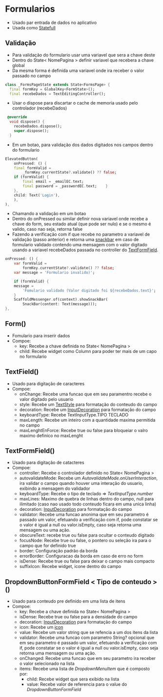 # Formularios

- Usado par entrada de dados no aplicativo
- Usada como [Statefull](../Fundamentos.md#tipos-basicos-widgets)

## Validação

- Para validação do formulario usar uma variavel que sera a chave deste
- Dentro do State< NomePagina > definir variavel que recebera a chave global
- Da mesma forma é definida uma variavel onde ira receber o valor passado no campo

```dart
class _FormsPageState extends State<FormsPage> {
  final formKey = GlobalKey<FormState>();
  final recebeDados = TextEditingController();
```

- Usar o dispose para discartar o cache de memoria usado pelo controlador (recebeDados)

```dart
 @override
  void dispose() {
    recebeDados.dispose();
    super.dispose();
  }
```

- Em um botao, para validação dos dados digitados nos campos dentro do formulario

```dart
ElevatedButton(
    onPressed: () {
    final formValid =
        _formKey.currentState?.validate() ?? false;
    if (formValid) {
        final email = _emailEC.text;
        final password = _passwordEC.text;    }
    },
    child: Text('Login'),
    ),
),
```

- Chamando a validação em um botao
- Dentro do onPressed ou similar definir nova variavel onde recebe a chave do form, seu estado atual (que pode ser nulo) e se o mesmo é valido, caso nao seja, retorna false
- Fazendo a verificação com if que recebe no parametro a variavel de validação (passo anterior) e retorna uma [snackbar](./WidgetGeral.md#snackbar) em caso de formulario validado contendo uma mensagem com o valor digitado usando a variavel recebeDados passada no controller do [TextFormField](./Forms.md#textformfield).

```dart
onPressed: () {
    var formValid =
        formKey.currentState?.validate() ?? false;
    var message = 'Formulario invalido)';

    if (formValid) {
    message =
        'Fomulario validado (Valor digitado foi ${recebeDados.text}';
    }
    ScaffoldMessenger.of(context).showSnackBar(
        SnackBar(content: Text(message)));
},
```

## Form()

- Fomulario para inserir dados
- Compoe:
  - key: Recebe a chave definida no State< NomePagina >
  - child: Recebe widget como Column para poder ter mais de um capo no formulario

## TextField()

- Usado para digitação de caracteres
- Compoe:
  - onChange: Recebe uma funcao que em seu paramentro recebe o valor digitado pelo usuario
  - style: Recebe um [TextStyle](./WidgetsTree.md#textstyle) para formatação do conteudo do campo
  - decoration: Recebe um [InputDecoration](WidgetsTree.md#inputdecoration) para formatação do campo
  - keyboardType: Recebe TextInputType.TIPO TECLADO
  - maxLength: Recebe um inteiro com a quantidade maxima permitida no campo
  - maxLenghtEnForce: Recebe true ou false para bloqueiar o valro maximo definico no maxLenght

## TextFormField()

- Usado para digitação de catacteres
- Compoe:
  - controller: Recebe o controlador definido no State< NomePagina >
  - autovalidateMode: Recebe um *AutovalidateMode.onUserInteraction*, ira validar o campo quando houver uma interação do usuario, exibindo a mensagem do validador
  - keyboardType: Recebe o tipo de teclado => *TextInputType.number*
  - maxLines: Maximo de quebra de linhas dentro do campo, null para ilimitado (caso nao usado todo conteudo ficara em uma unica linha)
  - decoration: [InputDecoration](./WidgetsTree.md#inputdecoration) para formatação do campo
  - validator: Recebe uma funcao anonima que em seu parametro é passado um valor, efetuando a verificação com if, pode constatar se o valor é igual a null ou valor.isEmpty, caso seja retorna uma mensagem ou uma ação.
  - obscureText: recebe true ou false para ocultar o conteudo digitado
  - focusNode: Recebe true ou false, o pontero ou seleção ira para o campo que for definido true
  - border: Configuração padrão da borda
  - errorBorder: Configuracao da borda em caso de erro no form
  - isDense: Recebe true ou false para deixar o campo mais compacto
  - suffixIcon: Recebe widget, icone dentro do campo


## DropdownButtonFormField < Tipo de conteudo >()

- Usado para conteudo pre definido em uma lista de itens
- Compoe:
  - key: Recebe a chave definida no State< NomePagina >
  - isDense: Recebe true ou false para a densidade do campo
  - decoration: [InputDecoration](./WidgetsTree.md#inputdecoration) para formatação do campo
  - icon: Recebe um [icon](./WidgetsTree.md#icons)
  - value: Recebe um valor string que se refencia a um dos itens da lista
  - validator: Recebe uma funcao com parametro String? opcional que em seu parametro é passado um valor, efetuando a verificação com if, pode constatar se o valor é igual a null ou valor.isEmpty, caso seja retorna uma mensagem ou uma ação.
  - onChanged: Recebe uma funcao que em seu parametro ira receber o valor selecionado na lista
  - items: Recebe uma lista de *DropdownMenuItem* que é composto por:
    - child: Recebe widget que sera exibido na lista
    - value: Recebe valor de referencia para o value do *DropdownButtonFormField*
